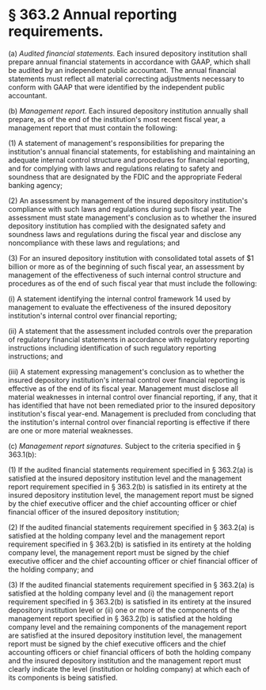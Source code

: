 # § 363.2   Annual reporting requirements.

(a) *Audited financial statements.* Each insured depository institution shall prepare annual financial statements in accordance with GAAP, which shall be audited by an independent public accountant. The annual financial statements must reflect all material correcting adjustments necessary to conform with GAAP that were identified by the independent public accountant.


(b) *Management report.* Each insured depository institution annually shall prepare, as of the end of the institution's most recent fiscal year, a management report that must contain the following:


(1) A statement of management's responsibilities for preparing the institution's annual financial statements, for establishing and maintaining an adequate internal control structure and procedures for financial reporting, and for complying with laws and regulations relating to safety and soundness that are designated by the FDIC and the appropriate Federal banking agency;


(2) An assessment by management of the insured depository institution's compliance with such laws and regulations during such fiscal year. The assessment must state management's conclusion as to whether the insured depository institution has complied with the designated safety and soundness laws and regulations during the fiscal year and disclose any noncompliance with these laws and regulations; and


(3) For an insured depository institution with consolidated total assets of $1 billion or more as of the beginning of such fiscal year, an assessment by management of the effectiveness of such internal control structure and procedures as of the end of such fiscal year that must include the following:


(i) A statement identifying the internal control framework 
14 used by management to evaluate the effectiveness of the insured depository institution's internal control over financial reporting;


(ii) A statement that the assessment included controls over the preparation of regulatory financial statements in accordance with regulatory reporting instructions including identification of such regulatory reporting instructions; and


(iii) A statement expressing management's conclusion as to whether the insured depository institution's internal control over financial reporting is effective as of the end of its fiscal year. Management must disclose all material weaknesses in internal control over financial reporting, if any, that it has identified that have not been remediated prior to the insured depository institution's fiscal year-end. Management is precluded from concluding that the institution's internal control over financial reporting is effective if there are one or more material weaknesses.


(c) *Management report signatures.* Subject to the criteria specified in § 363.1(b):


(1) If the audited financial statements requirement specified in § 363.2(a) is satisfied at the insured depository institution level and the management report requirement specified in § 363.2(b) is satisfied in its entirety at the insured depository institution level, the management report must be signed by the chief executive officer and the chief accounting officer or chief financial officer of the insured depository institution;


(2) If the audited financial statements requirement specified in § 363.2(a) is satisfied at the holding company level and the management report requirement specified in § 363.2(b) is satisfied in its entirety at the holding company level, the management report must be signed by the chief executive officer and the chief accounting officer or chief financial officer of the holding company; and


(3) If the audited financial statements requirement specified in § 363.2(a) is satisfied at the holding company level and (i) the management report requirement specified in § 363.2(b) is satisfied in its entirety at the insured depository institution level or (ii) one or more of the components of the management report specified in § 363.2(b) is satisfied at the holding company level and the remaining components of the management report are satisfied at the insured depository institution level, the management report must be signed by the chief executive officers and the chief accounting officers or chief financial officers of both the holding company and the insured depository institution and the management report must clearly indicate the level (institution or holding company) at which each of its components is being satisfied.




